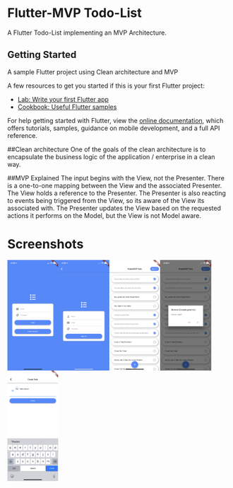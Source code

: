 # Flutter-MVP Todo-List

A Flutter Todo-List implementing an MVP Architecture.

## Getting Started

A sample Flutter project using Clean architecture and MVP

A few resources to get you started if this is your first Flutter project:

- [Lab: Write your first Flutter app](https://flutter.io/docs/get-started/codelab)
- [Cookbook: Useful Flutter samples](https://flutter.io/docs/cookbook)

For help getting started with Flutter, view the 
[online documentation](https://flutter.io/docs), which offers tutorials, 
samples, guidance on mobile development, and a full API reference.

##Clean architecture
One of the goals of the clean architecture is to encapsulate the business logic of the application / enterprise in a clean way.

##MVP Explained
The input begins with the View, not the Presenter.
There is a one-to-one mapping between the View and the associated Presenter.
The View holds a reference to the Presenter. The Presenter is also reacting to events being triggered from the View, so its aware of the View its associated with.
The Presenter updates the View based on the requested actions it performs on the Model, but the View is not Model aware.


# Screenshots
<img src="https://github.com/akinsete/Flutter-Todo-MVP-App/blob/master/assets/images/sign_in.png" align="left" height="250">
<img src="https://github.com/akinsete/Flutter-Todo-MVP-App/blob/master/assets/images/sign_up.png" align="left" height="250">
<img src="https://github.com/akinsete/Flutter-Todo-MVP-App/blob/master/assets/images/todo_list.png" align="left" height="250">
<img src="https://github.com/akinsete/Flutter-Todo-MVP-App/blob/master/assets/images/cofirm_delete.png" align="left" height="250">
<img src="https://github.com/akinsete/Flutter-Todo-MVP-App/blob/master/assets/images/create_todo.png" align="left" height="250">
